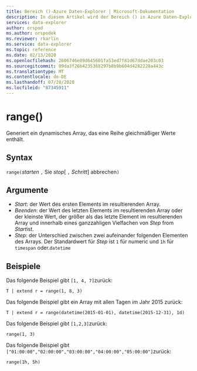```yaml
---
title: Bereich ()-Azure Daten-Explorer | Microsoft-Dokumentation
description: In diesem Artikel wird der Bereich () in Azure Daten-Explorer beschrieben.
services: data-explorer
author: orspod
ms.author: orspodek
ms.reviewer: rkarlin
ms.service: data-explorer
ms.topic: reference
ms.date: 02/13/2020
ms.openlocfilehash: 2606746e89d645601fa53ed7f81d67ddae203c03
ms.sourcegitcommit: 09da3f26b4235368297b8b9b604d4282228a443c
ms.translationtype: MT
ms.contentlocale: de-DE
ms.lasthandoff: 07/28/2020
ms.locfileid: "87345911"
---
```

# <a name="range"></a>range()

Generiert ein dynamisches Array, das eine Reihe gleichmäßiger Werte enthält.

## <a name="syntax"></a>Syntax

`range(`*starten* `,` Sie *stop*[ `,` *Schritt*] abbrechen`)` 

## <a name="arguments"></a>Argumente

* *Start*: der Wert des ersten Elements im resultierenden Array. 
* *Beenden*: der Wert des letzten Elements im resultierenden Array oder der kleinste Wert, der größer als das letzte Element im resultierenden Array und innerhalb eines ganzzahligen Vielfachen von *Step* from *Start*ist.
* *Step*: der Unterschied zwischen zwei aufeinander folgenden Elementen des Arrays. Der Standardwert für *Step* ist `1` für numeric und `1h` für `timespan` oder.`datetime`

## <a name="examples"></a>Beispiele

Das folgende Beispiel gibt `[1, 4, 7]`zurück:

```kusto
T | extend r = range(1, 8, 3)
```

Das folgende Beispiel gibt ein Array mit allen Tagen im Jahr 2015 zurück:

```kusto
T | extend r = range(datetime(2015-01-01), datetime(2015-12-31), 1d)
```

Das folgende Beispiel gibt `[1,2,3]`zurück:

```kusto
range(1, 3)
```

Das folgende Beispiel gibt `["01:00:00","02:00:00","03:00:00","04:00:00","05:00:00"]`zurück:

```kusto
range(1h, 5h)
```
